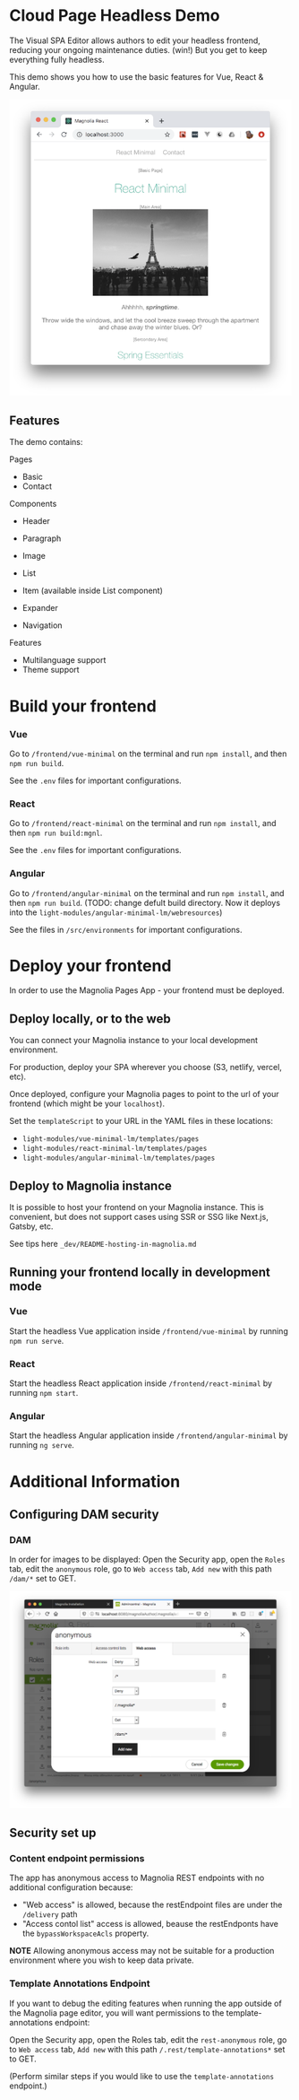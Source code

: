 # Cloud Page Headless Demo

The Visual SPA Editor allows authors to edit your headless frontend, reducing your ongoing maintenance duties. (win!) But you get to keep everything fully headless.

This demo shows you how to use the basic features for Vue, React & Angular.

![The App](_dev/README-screenshot-app.png)

## Features

The demo contains:

Pages
- Basic
- Contact

Components
- Header 
- Paragraph 
- Image 
- List 
- Item  (available inside List component)
- Expander 

- Navigation 

Features
 - Multilanguage support
 - Theme support

# Build your frontend

### Vue

Go to `/frontend/vue-minimal` on the terminal and run `npm install`, and then `npm run build`.

See the `.env` files for important configurations.

### React

Go to `/frontend/react-minimal` on the terminal and run `npm install`, and then `npm run build:mgnl`.

See the `.env` files for important configurations.

### Angular

Go to `/frontend/angular-minimal` on the terminal and run `npm install`, and then `npm run build`.
(TODO: change defult build directory. Now it deploys into the `light-modules/angular-minimal-lm/webresources`)

See the files in `/src/environments` for important configurations.


# Deploy your frontend 

In order to use the Magnolia Pages App - your frontend must be deployed.

## Deploy locally, or to the web

You can connect your Magnolia instance to your local development environment.

For production, deploy your SPA wherever you choose (S3, netlify, vercel, etc).

Once deployed, configure your Magnolia pages to point to the url of your frontend (which might be your `localhost`).

Set the `templateScript` to your URL in the YAML files in these locations:
* `light-modules/vue-minimal-lm/templates/pages`
* `light-modules/react-minimal-lm/templates/pages`
* `light-modules/angular-minimal-lm/templates/pages`


## Deploy to Magnolia instance

It is possible to host your frontend on your Magnolia instance. This is convenient, but does not support cases using SSR or SSG like Next.js, Gatsby, etc.

See tips here `_dev/README-hosting-in-magnolia.md`


## Running your frontend locally in development mode

### Vue

Start the headless Vue application inside `/frontend/vue-minimal` by running `npm run serve`.

### React

Start the headless React application inside `/frontend/react-minimal` by running `npm start`.

### Angular

Start the headless Angular application inside `/frontend/angular-minimal` by running `ng serve`.




# Additional Information

## Configuring DAM security

### DAM

In order for images to be displayed:
Open the Security app, open the `Roles` tab, edit the `anonymous` role, go to `Web access` tab, `Add new` with this path `/dam/*` set to GET.

![Image Access for Anonymous](_dev/README-security-anonymous-dam.png)


## Security set up

### Content endpoint permissions

The app has anonymous access to Magnolia REST endpoints with no additional configuration because:

- "Web access" is allowed, because the restEndpoint files are under the `/delivery` path
- "Access contol list" access is allowed, beause the restEndponts have the `bypassWorkspaceAcls` property.

**NOTE** Allowing anonymous access may not be suitable for a production environment where you wish to keep data private.

### Template Annotations Endpoint

If you want to debug the editing features when running the app outside of the Magnolia page editor, you will want permissions to the template-annotations endpoint:

Open the Security app, open the Roles tab, edit the `rest-anonymous` role, go to `Web access` tab, `Add new` with this path `/.rest/template-annotations*` set to GET.

(Perform similar steps if you would like to use the `template-annotations` endpoint.)
